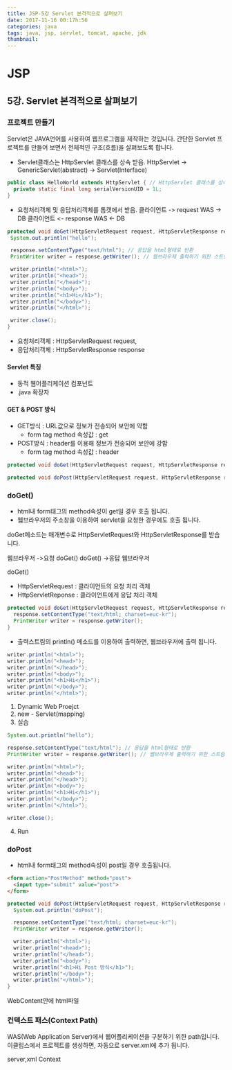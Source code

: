 ```yaml
---
title: JSP-5강 Servlet 본격적으로 살펴보기
date: 2017-11-16 00:17h:56
categories: java
tags: java, jsp, servlet, tomcat, apache, jdk
thumbnail:
---
```


# JSP

## 5강. Servlet 본격적으로 살펴보기

### 프로젝트 만들기

Servlet은 JAVA언어를 사용하여 웹프로그램을 제작하는 것입니다. 간단한 Servlet 프로젝트를 만들어 보면서 전체적인 구조(흐름)을 살펴보도록 합니다.

* Servlet클래스는 HttpServlet 클래스를 상속 받음.
HttpServlet -> GenericServlet(abstract) -> Servlet(Interface)

``` java
public class HelloWorld extends HttpServlet { // HttpServlet 클래스를 상속
  private static final long serialVersionUID = 1L;
}
```

* 요청처리객체 및 응답처리객체를 톰캣에서 받음.
클라이언트 -> request WAS -> DB
클라이언트 <- response WAS <- DB

``` java
protected void doGet(HttpServletRequest request, HttpServletResponse response) throws ServletException, IOException {
 System.out.println("hello");

 response.setContentType("text/html"); // 응답을 html형태로 반환
 PrintWriter writer = response.getWriter(); // 웹브라우제 출력하기 위한 스트림, JSP는 바로 태그 사용가능하지만 Servlet은 JAVA언어이므로 response객체를 이용

 writer.println("<html>");
 writer.println("<head>");
 writer.println("</head>");
 writer.println("<body>");
 writer.println("<h1>Hi</h1>");
 writer.println("</body>");
 writer.println("</html>");

 writer.close();
}
```

* 요청처리객체 : HttpServletRequest request,
* 응답처리객체 : HttpServletResponse response

#### Servlet 특징

* 동적 웹어플리케이션 컴포넌트
* .java 확장자

#### GET & POST 방식

* GET방식 : URL값으로 정보가 전송되어 보안에 약함
  - form tag method 속성값 : get
* POST방식 : header를 이용해 정보가 전송되어 보안에 강함
  - form tag method 속성값 : header

``` java
protected void doGet(HttpServletRequest request, HttpServletResponse response) throws ServletException, IOException {}

protected void doPost(HttpServletRequest request, HttpServletResponse response) throws ServletException, IOException {}
```

### doGet()

* html내 form태그의 method속성이 get일 경우 호출 됩니다.
* 웹브라우저의 주소창을 이용하여 servlet을 요청한 경우에도 호출 됩니다.

doGet메소드는 매개변수로 HttpServletRequest와 HttpServletResponse를 받습니다.

웹브라우저  ->요청 doGet()
doGet() ->응답 웹브라우저

doGet()
* HttpServletRequest : 클라이언트의 요청 처리 객체
* HttpServletReponse : 클라이언트에게 응답 처리 객체

``` java
protected void doGet(HttpServletRequest request, HttpServletResponse response) throws ServletException, IOException {
  response.setContentType("text/html; charset=euc-kr");
  PrintWriter writer = response.getWriter();
}
```

* 출력스트림의 println() 메소드를 이용하여 출력하면, 웹브라우저에 출력 됩니다.

``` java
writer.println("<html>");
writer.println("<head>");
writer.println("</head>");
writer.println("<body>");
writer.println("<h1>Hi</h1>");
writer.println("</body>");
writer.println("</html>");
```

1. Dynamic Web Proejct
2. new - Servlet(mapping)
3. 실습
``` java
System.out.println("hello");

response.setContentType("text/html"); // 응답을 html형태로 반환
PrintWriter writer = response.getWriter(); // 웹브라우제 출력하기 위한 스트림, JSP는 바로 태그 사용가능하지만 Servlet은 JAVA언어이므로 response객체를 이용

writer.println("<html>");
writer.println("<head>");
writer.println("</head>");
writer.println("<body>");
writer.println("<h1>Hi</h1>");
writer.println("</body>");
writer.println("</html>");

writer.close();
```
4. Run

### doPost

* html내 form태그의 method속성이 post일 경우 호출됩니다.

``` html
<form action="PostMethod" method="post">
  <input type="submit" value="post">
</form>
```

``` java
protected void doPost(HttpServletRequest request, HttpServletResponse response) throws ServletException, IOException {
  System.out.println("doPost");

  response.setContentType("text/html; charset=euc-kr");
  PrintWriter writer = response.getWriter();

  writer.println("<html>");
  writer.println("<head>");
  writer.println("</head>");
  writer.println("<body>");
  writer.println("<h1>Hi Post 방식</h1>");
  writer.println("</body>");
  writer.println("</html>");
}
```

WebContent안에 html파일

### 컨텍스트 패스(Context Path)
WAS(Web Application Server)에서 웹어플리케이션을 구분하기 위한 path입니다.
이클립스에서 프로젝트를 생성하면, 자동으로 server.xml에 추가 됩니다.

server,xml
Context
